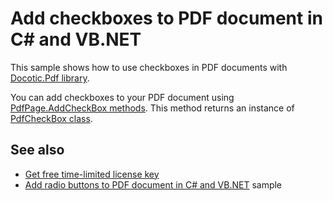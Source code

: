 # Add checkboxes to PDF document in C# and VB.NET
This sample shows how to use checkboxes in PDF documents with [Docotic.Pdf library](https://bitmiracle.com/pdf-library/).

You can add checkboxes to your PDF document using [PdfPage.AddCheckBox methods](https://bitmiracle.com/pdf-library/help/pdfpage.addcheckbox.html).
This method returns an instance of [PdfCheckBox class](https://bitmiracle.com/pdf-library/help/pdfcheckbox.html).

## See also
* [Get free time-limited license key](https://bitmiracle.com/pdf-library/download-pdf-library.aspx)
* [Add radio buttons to PDF document in C# and VB.NET](/Samples/Forms%20and%20Annotations/RadioButtons) sample